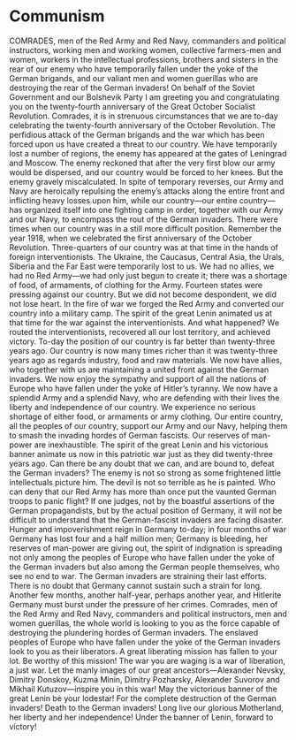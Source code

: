 # Communism
COMRADES, men of the Red Army and Red Navy, commanders and political instructors, working men and working women, collective farmers-men and women, workers in the intellectual professions, brothers and sisters in the rear of our enemy who have temporarily fallen under the yoke of the German brigands, and our valiant men and women guerillas who are destroying the rear of the German invaders!  On behalf of the Soviet Government and our Bolshevik Party I am greeting you and congratulating you on the twenty-fourth anniversary of the Great October Socialist Revolution.  Comrades, it is in strenuous circumstances that we are to-day celebrating the twenty-fourth anniversary of the October Revolution. The perfidious attack of the German brigands and the war which has been forced upon us have created a threat to our country. We have temporarily lost a number of regions, the enemy has appeared at the gates of Leningrad and Moscow. The enemy reckoned that after the very first blow our army would be dispersed, and our country would be forced to her knees. But the enemy gravely miscalculated. In spite of temporary reverses, our Army and Navy are heroically repulsing the enemy’s attacks along the entire front and inflicting heavy losses upon him, while our country—our entire country—has organized itself into one fighting camp in order, together with our Army and our Navy, to encompass the rout of the German invaders.  There were times when our country was in a still more difficult position. Remember the year 1918, when we celebrated the first anniversary of the October Revolution. Three-quarters of our country was at that time in the hands of foreign interventionists. The Ukraine, the Caucasus, Central Asia, the Urals, Siberia and the Far East were temporarily lost to us. We had no allies, we had no Red Army—we had only just begun to create it; there was a shortage of food, of armaments, of clothing for the Army. Fourteen states were pressing against our country. But we did not become despondent, we did not lose heart. In the fire of war we forged the Red Army and converted our country into a military camp. The spirit of the great Lenin animated us at that time for the war against the interventionists. And what happened? We routed the interventionists, recovered all our lost territory, and achieved victory.  To-day the position of our country is far better than twenty-three years ago. Our country is now many times richer than it was twenty-three years ago as regards industry, food and raw materials. We now have allies, who together with us are maintaining a united front against the German invaders. We now enjoy the sympathy and support of all the nations of Europe who have fallen under the yoke of Hitler’s tyranny. We now have a splendid Army and a splendid Navy, who are defending with their lives the liberty and independence of our country. We experience no serious shortage of either food, or armaments or army clothing. Our entire country, all the peoples of our country, support our Army and our Navy, helping them to smash the invading hordes of German fascists. Our reserves of man-power are inexhaustible. The spirit of the great Lenin and his victorious banner animate us now in this patriotic war just as they did twenty-three years ago.  Can there be any doubt that we can, and are bound to, defeat the German invaders?  The enemy is not so strong as some frightened little intellectuals picture him. The devil is not so terrible as he is painted. Who can deny that our Red Army has more than once put the vaunted German troops to panic flight? If one judges, not by the boastful assertions of the German propagandists, but by the actual position of Germany, it will not be difficult to understand that the German-fascist invaders are facing disaster. Hunger and impoverishment reign in Germany to-day; in four months of war Germany has lost four and a half million men; Germany is bleeding, her reserves of man-power are giving out, the spirit of indignation is spreading not only among the peoples of Europe who have fallen under the yoke of the German invaders but also among the German people themselves, who see no end to war. The German invaders are straining their last efforts. There is no doubt that Germany cannot sustain such a strain for long. Another few months, another half-year, perhaps another year, and Hitlerite Germany must burst under the pressure of her crimes.  Comrades, men of the Red Army and Red Navy, commanders and political instructors, men and women guerillas, the whole world is looking to you as the force capable of destroying the plundering hordes of German invaders. The enslaved peoples of Europe who have fallen under the yoke of the German invaders look to you as their liberators. A great liberating mission has fallen to your lot. Be worthy of this mission! The war you are waging is a war of liberation, a just war. Let the manly images of our great ancestors—Alexander Nevsky, Dimitry Donskoy, Kuzma Minin, Dimitry Pozharsky, Alexander Suvorov and Mikhail Kutuzov—inspire you in this war! May the victorious banner of the great Lenin be your lodestar!  For the complete destruction of the German invaders!  Death to the German invaders!  Long live our glorious Motherland, her liberty and her independence!  Under the banner of Lenin, forward to victory!
